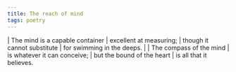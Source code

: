 ```yaml
---
title: The reach of mind
tags: poetry
---
```


| The mind is a capable container
| excellent at measuring;
| though it cannot substitute
| for swimming in the deeps.
|
| The compass of the mind
| is whatever it can conceive;
| but the bound of the heart
| is all that it believes.
